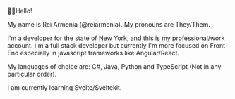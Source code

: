 👋👋Hello!

My name is Rei Armenia (@reiarmenia). My pronouns are They/Them.

I'm a developer for the state of New York, and this is my professional/work account. I'm a full stack developer but currently I'm more focused on Front-End especially in javascript frameworks like Angular/React.


My languages of choice are: C#, Java, Python and TypeScript (Not in any particular order).

I am currently learning Svelte/Sveltekit.
